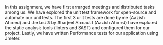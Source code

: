 In this assignment, we have first arranged meetings and distributed tasks among us. We have explored the unit test framework for open-source and
automate our unit tests. The first 3 unit tests are done by me (Aazish Ahmed) and the last 3 by Sharjeel Ahmad. I (Aazish Ahmed) have explored the static analysis tools (linters and SAST) and configured them for our project. Lastly, we have written Performance tests for our application using Jmeter. 
